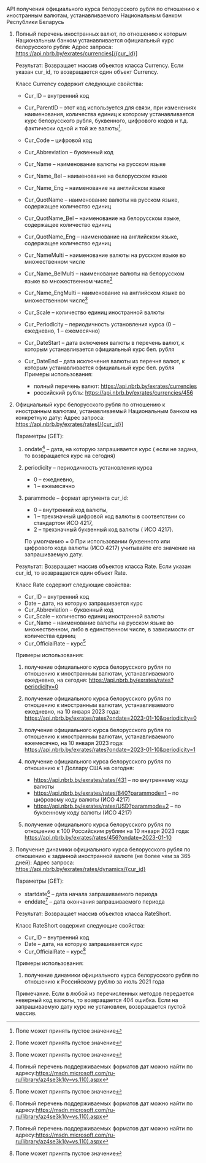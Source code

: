 API получения официального курса белорусского
рубля по отношению к иностранным валютам,
устанавливаемого Национальным банком Республики
Беларусь

1. Полный перечень иностранных валют, по отношению
   к которым Национальным банком устанавливается
   официальный курс белорусского рубля:
   Адрес
   запроса: https://api.nbrb.by/exrates/currencies[/{cur_id}]

   Результат: Возвращает массив объектов класса
   Currency. Если указан cur_id, то возвращается
   один объект Currency.

   Класс Currency содержит следующие свойства:

    - Cur_ID – внутренний код
    - Cur_ParentID – этот код используется для
      связи, при изменениях наименования,
      количества единиц к которому устанавливается
      курс белорусского рубля, буквенного,
      цифрового кодов и т.д. фактически одной и
      той же валюты[^2].
    - Cur_Code – цифровой код
    - Cur_Abbreviation – буквенный код
    - Cur_Name – наименование валюты на русском
      языке
    - Cur_Name_Bel – наименование на белорусском
      языке
    - Cur_Name_Eng – наименование на английском
      языке
    - Cur_QuotName – наименование валюты на
      русском языке, содержащее количество единиц
    - Cur_QuotName_Bel – наименование на
      белорусском языке, содержащее количество
      единиц
    - Cur_QuotName_Eng – наименование на
      английском языке, содержащее количество
      единиц
    - Cur_NameMulti – наименование валюты на
      русском языке во множественном числе
    - Cur_Name_BelMulti – наименование валюты на
      белорусском языке во множественном числе[^2]
    - Cur_Name_EngMulti – наименование на
      английском языке во множественном числе[^2]
    - Cur_Scale – количество единиц иностранной
      валюты
    - Cur_Periodicity – периодичность установления
      курса (0 – ежедневно, 1 – ежемесячно)
    - Cur_DateStart – дата включения валюты в
      перечень валют, к которым устанавливается
      официальный курс бел. рубля
    - Cur_DateEnd – дата исключения валюты из
      перечня валют, к которым устанавливается
      официальный курс бел. рубля
      Примеры использования:

        - полный перечень
          валют: https://api.nbrb.by/exrates/currencies
        - российский
          рубль: https://api.nbrb.by/exrates/currencies/456

2. Официальный курс белорусского рубля по
   отношению к иностранным валютам,
   устанавливаемый Национальным банком на
   конкретную дату:
   Адрес
   запроса: https://api.nbrb.by/exrates/rates[/{cur_id}]

   Параметры (GET):

    1. ondate[^1] – дата, на которую
       запрашивается
       курс (
       если не задана, то возвращается курс на
       сегодня)
    2. periodicity – периодичность установления
       курса
        - 0 – ежедневно,
        - 1 – ежемесячно
    3. parammode – формат аргумента cur_id:
        - 0 – внутренний код валюты,
        - 1 – трехзначный цифровой код валюты в
          соответствии со стандартом ИСО 4217,
        - 2 – трехзначный буквенный код валюты (
          ИСО 4217).

       По умолчанию = 0
       При использовании буквенного или цифрового
       кода
       валюты (ИСО 4217) учитывайте его значение
       на
       запрашиваемую дату.

   Результат: Возвращает массив объектов класса
   Rate.
   Если указан cur_id, то возвращается один объект
   Rate.

   Класс Rate содержит следующие свойства:

    - Cur_ID – внутренний код
    - Date – дата, на которую запрашивается курс
    - Cur_Abbreviation – буквенный код
    - Cur_Scale – количество единиц иностранной
      валюты
    - Cur_Name – наименование валюты на русском
      языке
      во множественном, либо в единственном числе,
      в зависимости от количества единиц
    - Cur_OfficialRate – курс[^2]

   Примеры использования:

    1. получение официального курса белорусского
       рубля
       по
       отношению к иностранным валютам,
       устанавливаемого
       ежедневно, на
       сегодня: https://api.nbrb.by/exrates/rates?periodicity=0

    2. получение официального курса белорусского
       рубля
       по
       отношению к иностранным валютам,
       устанавливаемого
       ежедневно, на 10 января 2023
       года: https://api.nbrb.by/exrates/rates?ondate=2023-01-10&periodicity=0

    3. получение официального курса белорусского
       рубля
       по
       отношению к иностранным валютам,
       устанавливаемого
       ежемесячно, на 10 января 2023
       года: https://api.nbrb.by/exrates/rates?ondate=2023-01-10&periodicity=1

    4. получение официального курса белорусского
       рубля
       по
       отношению к 1 Доллару США на
       сегодня:
        - https://api.nbrb.by/exrates/rates/431 –
          по внутреннему коду валюты
        - https://api.nbrb.by/exrates/rates/840?parammode=1 –
          по цифровому коду валюты (ИСО 4217)
        - https://api.nbrb.by/exrates/rates/USD?parammode=2 –
          по буквенному коду валюты (ИСО 4217)

    5. получение официального курса белорусского
       рубля
       по
       отношению к 100 Российским рублям на 10
       января
       2023
       года: https://api.nbrb.by/exrates/rates/456?ondate=2023-01-10

3. Получение динамики официального курса
   белорусского рубля по отношению к заданной
   иностранной валюте (не более чем за 365 дней):
   Адрес
   запроса: https://api.nbrb.by/exrates/rates/dynamics/{cur_id}

   Параметры (GET):

    - startdate[^1] – дата начала запрашиваемого
      периода
    - enddate[^1] – дата окончания запрашиваемого
      периода

   Результат: Возвращает массив объектов класса
   RateShort.

   Класс RateShort содержит следующие свойства:

    - Cur_ID – внутренний код
    - Date – дата, на которую запрашивается курс
    - Cur_OfficialRate – курс[^2]

   Примеры использования:

    1. получение динамики официального курса
       белорусского
       рубля по отношению к Российскому рублю за
       июль
       2021 года

   Примечание. Если в любой из перечисленных
   методов передается неверный код валюты, то
   возвращается
   404 ошибка. Если на запрашиваемую дату курс
   не установлен, возвращается пустой массив.

[^1]: Полный перечень поддерживаемых
  форматов дат можно найти по
  адресу:https://msdn.microsoft.com/ru-ru/library/az4se3k1(v=vs.110).aspx

[^2]: Поле может принять пустое значение